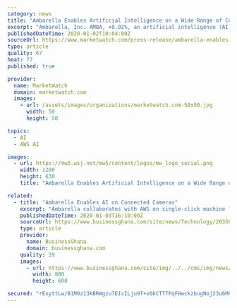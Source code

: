 ```yaml
---
category: news
title: "Ambarella Enables Artificial Intelligence on a Wide Range of Connected Cameras Using Amazon SageMaker Neo"
excerpt: "Ambarella, Inc. AMBA, +0.02%, an artificial intelligence (AI) vision silicon company, today announced that Ambarella and Amazon Web Services, Inc. (AWS) customers can now use Amazon SageMaker Neo to train machine learning (ML) models once and run them on ..."
publishedDateTime: 2020-01-02T10:04:00Z
sourceUrl: https://www.marketwatch.com/press-release/ambarella-enables-artificial-intelligence-on-a-wide-range-of-connected-cameras-using-amazon-sagemaker-neo-2020-01-02
type: article
quality: 67
heat: 77
published: true

provider:
  name: MarketWatch
  domain: marketwatch.com
  images:
    - url: /assets/images/organizations/marketwatch.com-50x50.jpg
      width: 50
      height: 50

topics:
  - AI
  - AWS AI

images:
  - url: https://mw3.wsj.net/mw5/content/logos/mw_logo_social.png
    width: 1200
    height: 630
    title: "Ambarella Enables Artificial Intelligence on a Wide Range of Connected Cameras Using Amazon SageMaker Neo"

related:
  - title: "Ambarella Enables AI on Connected Cameras"
    excerpt: "Ambarella collaborates with AWS on single-click machine learning for edge applications Ambarella, Inc. (Nasdaq: AMBA), an artificial intelligence (AI) vision silicon company, today announced that Ambarella and Amazon Web Services, Inc. (AWS) customers can now use Amazon SageMaker Neo to train machine learning (ML) models once and run them on ..."
    publishedDateTime: 2020-01-03T16:10:00Z
    sourceUrl: https://www.businessghana.com/site/news/Technology/203582/Ambarella-Enables-AI-on-Connected-Cameras
    type: article
    provider:
      name: BusinessGhana
      domain: businessghana.com
    quality: 39
    images:
      - url: https://www.businessghana.com/site/img/../../cms/img/news/2020-01-03-1346071.jpg
        width: 800
        height: 600

secured: "rExyttLw/B1M0z13KBRWgzu7EIcILju9T+v0kCTTTPqFHwckzbugNoj23u6MnKo1X9XO6dLG6GbcNE0gwMzU6vguij682LCC3cYGaxBSbAl6if0IPmPSeIejiVuWEUgdtGumak+Q885cDpZ+uFbKLvs8w3nt5NlLNcPdy5QxAAppF+DhcN87YPpbOIDUqsYPZncBmPHt87jteMfNVj5z0g/y49OPPS7K3s+MxS8AlSpoO1qSPfST6uPAzVvFdhEdI8qEfXjhWY8HBR94gPe+w3iuZEBok43u6icrNOmzLyE=;RsAaI7K30cnn4Bt4NXdhHQ=="
---
```


